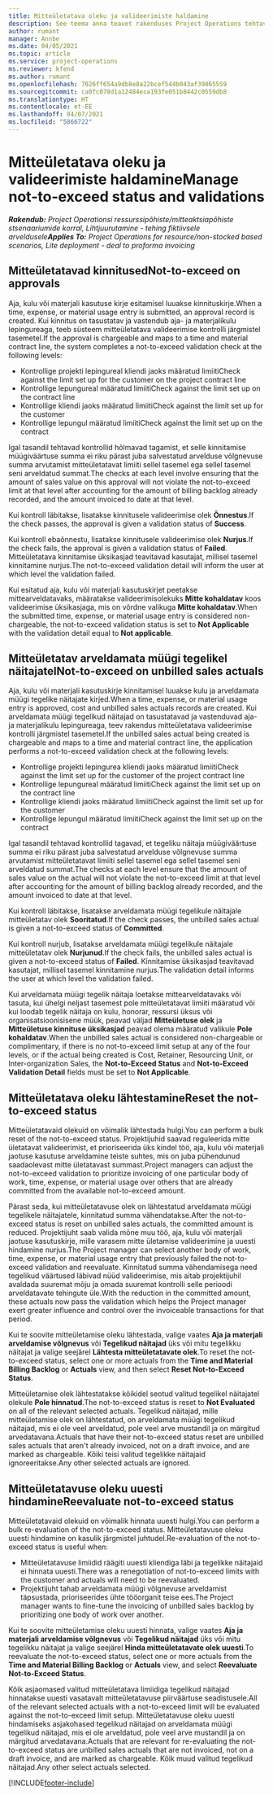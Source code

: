 ```yaml
---
title: Mitteületatava oleku ja valideerimiste haldamine
description: See teema anna teavet rakenduses Project Operations tehtavatest mitteületatava limiidi kontrollidest.
author: rumant
manager: Annbe
ms.date: 04/05/2021
ms.topic: article
ms.service: project-operations
ms.reviewer: kfend
ms.author: rumant
ms.openlocfilehash: 7026ff654a9db8e8a22bcef544b043af39865559
ms.sourcegitcommit: ca0fc078d1a12484eca193fe051b8442c0559db8
ms.translationtype: HT
ms.contentlocale: et-EE
ms.lasthandoff: 04/07/2021
ms.locfileid: "5866722"
---
```

# <a name="manage-not-to-exceed-status-and-validations"></a><span data-ttu-id="c04e8-103">Mitteületatava oleku ja valideerimiste haldamine</span><span class="sxs-lookup"><span data-stu-id="c04e8-103">Manage not-to-exceed status and validations</span></span> 

<span data-ttu-id="c04e8-104">_**Rakendub:** Project Operationsi ressurssipõhiste/mitteaktsiapõhiste stsenaariumide korral,  Lihtjuurutamine - tehing fiktiivsele arveldusele_</span><span class="sxs-lookup"><span data-stu-id="c04e8-104">_**Applies To:** Project Operations for resource/non-stocked based scenarios, Lite deployment - deal to proforma invoicing_</span></span>

## <a name="not-to-exceed-on-approvals"></a><span data-ttu-id="c04e8-105">Mitteületatavad kinnitused</span><span class="sxs-lookup"><span data-stu-id="c04e8-105">Not-to-exceed on approvals</span></span>

<span data-ttu-id="c04e8-106">Aja, kulu või materjali kasutuse kirje esitamisel luuakse kinnituskirje.</span><span class="sxs-lookup"><span data-stu-id="c04e8-106">When a time, expense, or material usage entry is submitted, an approval record is created.</span></span> <span data-ttu-id="c04e8-107">Kui kinnitus on tasustatav ja vastendub aja- ja materjalikulu lepingureaga, teeb süsteem mitteületatava valideerimise kontrolli järgmistel tasemetel.</span><span class="sxs-lookup"><span data-stu-id="c04e8-107">If the approval is chargeable and maps to a time and material contract line, the system completes a not-to-exceed validation check at the following levels:</span></span>

  - <span data-ttu-id="c04e8-108">Kontrollige projekti lepingureal kliendi jaoks määratud limiiti</span><span class="sxs-lookup"><span data-stu-id="c04e8-108">Check against the limit set up for the customer on the project contract line</span></span>
  - <span data-ttu-id="c04e8-109">Kontrollige lepungureal määratud limiiti</span><span class="sxs-lookup"><span data-stu-id="c04e8-109">Check against the limit set up on the contract line</span></span>
  - <span data-ttu-id="c04e8-110">Kontrollige kliendi jaoks määratud limiiti</span><span class="sxs-lookup"><span data-stu-id="c04e8-110">Check against the limit set up for the customer</span></span>
  - <span data-ttu-id="c04e8-111">Kontrollige lepungul määratud limiiti</span><span class="sxs-lookup"><span data-stu-id="c04e8-111">Check against the limit set up on the contract</span></span>

<span data-ttu-id="c04e8-112">Igal tasandil tehtavad kontrollid hõlmavad tagamist, et selle kinnitamise müügiväärtuse summa ei riku pärast juba salvestatud arvelduse võlgnevuse summa arvutamist mitteületatavat limiiti sellel tasemel ega sellel tasemel seni arveldatud summat.</span><span class="sxs-lookup"><span data-stu-id="c04e8-112">The checks at each level involve ensuring that the amount of sales value on this approval will not violate the not-to-exceed limit at that level after accounting for the amount of billing backlog already recorded, and the amount invoiced to date at that level.</span></span>

<span data-ttu-id="c04e8-113">Kui kontroll läbitakse, lisatakse kinnitusele valideerimise olek **Õnnestus**.</span><span class="sxs-lookup"><span data-stu-id="c04e8-113">If the check passes, the approval is given a validation status of **Success**.</span></span>

<span data-ttu-id="c04e8-114">Kui kontroll ebaõnnestu, lisatakse kinnitusele valideerimise olek **Nurjus**.</span><span class="sxs-lookup"><span data-stu-id="c04e8-114">If the check fails, the approval is given a validation status of **Failed**.</span></span> <span data-ttu-id="c04e8-115">Mitteületatava kinnitamise üksikasjad teavitavad kasutajat, millisel tasemel kinnitamine nurjus.</span><span class="sxs-lookup"><span data-stu-id="c04e8-115">The not-to-exceed validation detail will inform the user at which level the validation failed.</span></span>

<span data-ttu-id="c04e8-116">Kui esitatud aja, kulu või materjali kasutuskirjet peetakse mittearveldatavaks, määratakse valideerimisolekuks **Mitte kohaldatav** koos valideerimise üksikasjaga, mis on võrdne valikuga **Mitte kohaldatav**.</span><span class="sxs-lookup"><span data-stu-id="c04e8-116">When the submitted time, expense, or material usage entry is considered non-chargeable, the not-to-exceed validation status is set to **Not Applicable** with the validation detail equal to **Not applicable**.</span></span>

## <a name="not-to-exceed-on-unbilled-sales-actuals"></a><span data-ttu-id="c04e8-117">Mitteületatav arveldamata müügi tegelikel näitajatel</span><span class="sxs-lookup"><span data-stu-id="c04e8-117">Not-to-exceed on unbilled sales actuals</span></span>

<span data-ttu-id="c04e8-118">Aja, kulu või materjali kasutuskirje kinnitamisel luuakse kulu ja arveldamata müügi tegelike näitajate kirjed.</span><span class="sxs-lookup"><span data-stu-id="c04e8-118">When a time, expense, or material usage entry is approved, cost and unbilled sales actuals records are created.</span></span> <span data-ttu-id="c04e8-119">Kui arveldamata müügi tegelikud näitajad on tasustatavad ja vastenduvad aja- ja materjalikulu lepingureaga, teev rakendus mitteületatava valideerimise kontrolli järgmistel tasemetel.</span><span class="sxs-lookup"><span data-stu-id="c04e8-119">If the unbilled sales actual being created is chargeable and maps to a time and material contract line, the application performs a not-to-exceed validation check at the following levels:</span></span>

  - <span data-ttu-id="c04e8-120">Kontrollige projekti lepingurea kliendi jaoks määratud limiiti</span><span class="sxs-lookup"><span data-stu-id="c04e8-120">Check against the limit set up for the customer of the project contract line</span></span>
  - <span data-ttu-id="c04e8-121">Kontrollige lepungureal määratud limiiti</span><span class="sxs-lookup"><span data-stu-id="c04e8-121">Check against the limit set up on the contract line</span></span>
  - <span data-ttu-id="c04e8-122">Kontrollige kliendi jaoks määratud limiiti</span><span class="sxs-lookup"><span data-stu-id="c04e8-122">Check against the limit set up for the customer</span></span>
  - <span data-ttu-id="c04e8-123">Kontrollige lepungul määratud limiiti</span><span class="sxs-lookup"><span data-stu-id="c04e8-123">Check against the limit set up on the contract</span></span>

<span data-ttu-id="c04e8-124">Igal tasandil tehtavad kontrollid tagavad, et tegeliku näitaja müügiväärtuse summa ei riku pärast juba salvestatud arvelduse võlgnevuse summa arvutamist mitteületatavat limiiti sellel tasemel ega sellel tasemel seni arveldatud summat.</span><span class="sxs-lookup"><span data-stu-id="c04e8-124">The checks at each level ensure that the amount of sales value on the actual will not violate the not-to-exceed limit at that level after accounting for the amount of billing backlog already recorded, and the amount invoiced to date at that level.</span></span>

<span data-ttu-id="c04e8-125">Kui kontroll läbitakse, lisatakse arveldamata müügi tegelikule näitajale mitteületatav olek **Sooritatud**.</span><span class="sxs-lookup"><span data-stu-id="c04e8-125">If the check passes, the unbilled sales actual is given a not-to-exceed status of **Committed**.</span></span>

<span data-ttu-id="c04e8-126">Kui kontroll nurjub, lisatakse arveldamata müügi tegelikule näitajale mitteületatav olek **Nurjunud**.</span><span class="sxs-lookup"><span data-stu-id="c04e8-126">If the check fails, the unbilled sales actual is given a not-to-exceed status of **Failed**.</span></span> <span data-ttu-id="c04e8-127">Kinnitamise üksikasjad teavitavad kasutajat, millisel tasemel kinnitamine nurjus.</span><span class="sxs-lookup"><span data-stu-id="c04e8-127">The validation detail informs the user at which level the validation failed.</span></span>

<span data-ttu-id="c04e8-128">Kui arveldamata müügi tegelik näitaja loetakse mittearveldatavaks või tasuta, kui ühelgi neljast tasemest pole mitteületatavat limiiti määratud või kui loodab tegelik näitaja on kulu, honorar, ressursi üksus või organisatsioonisisene müük, peavad väljad **Mitteületuse olek** ja **Mitteületuse kinnituse üksikasjad** peavad olema määratud valikule **Pole kohaldatav**.</span><span class="sxs-lookup"><span data-stu-id="c04e8-128">When the unbilled sales actual is considered non-chargeable or complimentary, if there is no not-to-exceed limit setup at any of the four levels, or if the actual being created is Cost, Retainer, Resourcing Unit, or Inter-organization Sales, the **Not-to-Exceed Status** and **Not-to-Exceed Validation Detail** fields must be set to **Not Applicable**.</span></span>

## <a name="reset-the-not-to-exceed-status"></a><span data-ttu-id="c04e8-129">Mitteületatava oleku lähtestamine</span><span class="sxs-lookup"><span data-stu-id="c04e8-129">Reset the not-to-exceed status</span></span>

<span data-ttu-id="c04e8-130">Mitteületatavaid olekuid on võimalik lähtestada hulgi.</span><span class="sxs-lookup"><span data-stu-id="c04e8-130">You can perform a bulk reset of the not-to-exceed status.</span></span> <span data-ttu-id="c04e8-131">Projektijuhid saavad reguleerida mitte ületatavat valideerimist, et prioriseerida üks kindel töö, aja, kulu või materjali jaotuse kasutuse arveldamine teiste suhtes, mis on juba pühendunud saadaolevast mitte ületatavast summast.</span><span class="sxs-lookup"><span data-stu-id="c04e8-131">Project managers can adjust the not-to-exceed validation to prioritize invoicing of one particular body of work, time, expense, or material usage over others that are already committed from the available not-to-exceed amount.</span></span>

<span data-ttu-id="c04e8-132">Pärast seda, kui mitteületatavuse olek on lähtestatud arveldamata müügi tegelikele näitajatele, kinnitatud summa vähendatakse.</span><span class="sxs-lookup"><span data-stu-id="c04e8-132">After the not-to-exceed status is reset on unbilled sales actuals, the committed amount is reduced.</span></span> <span data-ttu-id="c04e8-133">Projektijuht saab valida mõne muu töö, aja, kulu või materjali jaotuse kasutuskirje, mille varasem mitte ületamise valideerimine ja uuesti hindamine nurjus.</span><span class="sxs-lookup"><span data-stu-id="c04e8-133">The Project manager can select another body of work, time, expense, or material usage entry that previously failed the not-to-exceed validation and reevaluate.</span></span> <span data-ttu-id="c04e8-134">Kinnitatud summa vähendamisega need tegelikud väärtused läbivad nüüd valideerimise, mis aitab projektijuhil avaldada suuremat mõju ja omada suuremat kontrolli selle perioodi arveldatavate tehingute üle.</span><span class="sxs-lookup"><span data-stu-id="c04e8-134">With the reduction in the committed amount, these actuals now pass the validation which helps the Project manager exert greater influence and control over the invoiceable transactions for that period.</span></span>

<span data-ttu-id="c04e8-135">Kui te soovite mitteületamise oleku lähtestada, valige vaates **Aja ja materjali arveldamise võlgnevus** või **Tegelikud näitajad** üks või mitu tegelikku näitajat ja valige seejärel **Lähtesta mitteületatavate olek**.</span><span class="sxs-lookup"><span data-stu-id="c04e8-135">To reset the not-to-exceed status, select one or more actuals from the **Time and Material Billing Backlog** or **Actuals** view, and then select **Reset Not-to-Exceed Status**.</span></span>

<span data-ttu-id="c04e8-136">Mitteületamise olek lähtestatakse kõikidel seotud valitud tegelikel näitajatel olekule **Pole hinnatud**.</span><span class="sxs-lookup"><span data-stu-id="c04e8-136">The not-to-exceed status is reset to **Not Evaluated** on all of the relevant selected actuals.</span></span> <span data-ttu-id="c04e8-137">Tegelikud näitajad, mille mitteületamise olek on lähtestatud, on arveldamata müügi tegelikud näitajad, mis ei ole veel arveldatud, pole veel arve mustandil ja on märgitud arvedatavana.</span><span class="sxs-lookup"><span data-stu-id="c04e8-137">Actuals that have their not-to-exceed status reset are unbilled sales actuals that aren't already invoiced, not on a draft invoice, and are marked as chargeable.</span></span> <span data-ttu-id="c04e8-138">Kõiki teisi valitud tegelikke näitajaid ignoreeritakse.</span><span class="sxs-lookup"><span data-stu-id="c04e8-138">Any other selected actuals are ignored.</span></span>

## <a name="reevaluate-not-to-exceed-status"></a><span data-ttu-id="c04e8-139">Mitteületatavuse oleku uuesti hindamine</span><span class="sxs-lookup"><span data-stu-id="c04e8-139">Reevaluate not-to-exceed status</span></span>

<span data-ttu-id="c04e8-140">Mitteületatavaid olekuid on võimalik hinnata uuesti hulgi.</span><span class="sxs-lookup"><span data-stu-id="c04e8-140">You can perform a bulk re-evaluation of the not-to-exceed status.</span></span> <span data-ttu-id="c04e8-141">Mitteületatavuse oleku uuesti hindamine on kasulik järgmistel juhtudel.</span><span class="sxs-lookup"><span data-stu-id="c04e8-141">Re-evaluation of the not-to-exceed status is useful when:</span></span>

  - <span data-ttu-id="c04e8-142">Mitteületatavuse limiidid räägiti uuesti kliendiga läbi ja tegelikke näitajaid ei hinnata uuesti.</span><span class="sxs-lookup"><span data-stu-id="c04e8-142">There was a renegotiation of not-to-exceed limits with the customer and actuals will need to be reevaluated.</span></span>
  - <span data-ttu-id="c04e8-143">Projektijuht tahab arveldamata müügi võlgnevuse arveldamist täpsustada, prioriseerides ühte tööorganit teise ees.</span><span class="sxs-lookup"><span data-stu-id="c04e8-143">The Project manager wants to fine-tune the invoicing of unbilled sales backlog by prioritizing one body of work over another.</span></span>

<span data-ttu-id="c04e8-144">Kui te soovite mitteületamise oleku uuesti hinnata, valige vaates **Aja ja materjali arveldamise võlgnevus** või **Tegelikud näitajad** üks või mitu tegelikku näitajat ja valige seejärel **Hinda mitteületatavate olek uuesti**.</span><span class="sxs-lookup"><span data-stu-id="c04e8-144">To reevaluate the not-to-exceed status, select one or more actuals from the **Time and Material Billing Backlog** or **Actuals** view, and select **Reevaluate Not-to-Exceed Status**.</span></span>

<span data-ttu-id="c04e8-145">Kõik asjaomased valitud mitteületatava limiidiga tegelikud näitajad hinnatakse uuesti vasatavalt mitteületatavuse piirväärtuse seadistusele.</span><span class="sxs-lookup"><span data-stu-id="c04e8-145">All of the relevant selected actuals with a not-to-exceed limit will be evaluated against the not-to-exceed limit setup.</span></span> <span data-ttu-id="c04e8-146">Mitteületatavuse oleku uuesti hindamiseks asjakohased tegelikud näitajad on arveldamata müügi tegelikud näitajad, mis ei ole arveldatud, pole veel arve mustandil ja on märgitud arvedatavana.</span><span class="sxs-lookup"><span data-stu-id="c04e8-146">Actuals that are relevant for re-evaluating the not-to-exceed status are unbilled sales actuals that are not invoiced, not on a draft invoice, and are marked as chargeable.</span></span> <span data-ttu-id="c04e8-147">Kõik muud valitud tegelikud näitajad.</span><span class="sxs-lookup"><span data-stu-id="c04e8-147">Any other select actuals selected.</span></span>


[!INCLUDE[footer-include](../../includes/footer-banner.md)]
